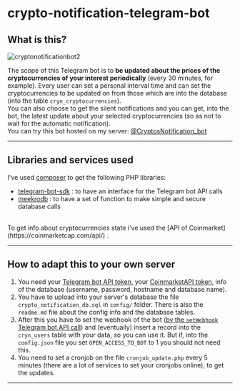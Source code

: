 # crypto-notification-telegram-bot
## What is this?
![cryptonotificationbot2](https://github.com/user-attachments/assets/98d56538-eed2-4d9e-b6e1-bcde9a6cdbd7)

The scope of this Telegram bot is to **be updated about the prices of the cryptocurrencies of your interest periodically** (every 30 minutes, for example). Every user can set a personal interval time and can set the cryptocurrencies to be updated on from those which are into the database (into the table `cryn_cryptocurrencies`). <br>
You can also choose to get the silent notifications and you can get, into the bot, the latest update about your selected cryptocurrencies (so as not to wait for the automatic notification).
<br>
You can try this bot hosted on my server: [@CryptosNotification_bot](https://t.me/CryptosNotification_bot)

---
## Libraries and services used
I've used [composer](https://getcomposer.org/) to get the following PHP libraries:
- [telegram-bot-sdk](https://github.com/irazasyed/telegram-bot-sdk) : to have an interface for the Telegram bot API calls
- [meekrodb](https://github.com/SergeyTsalkov/meekrodb) : to have a set of function to make simple and secure database calls
<br>
To get info about cryptocurrencies state i've used the [API of Coinmarket](https://coinmarketcap.com/api/) .

---
## How to adapt this to your own server
1. You need your [Telegram bot API token](https://core.telegram.org/bots#how-do-i-create-a-bot), your [CoinmarketAPI token](https://coinmarketcap.com/api/documentation/v1/), info of the database (username, password, hostname and database name).
2. You have to upload into your server's database the file `crypto_notification_db.sql` in `config/` folder. There is also the `readme.md` file about the config info and the database tables.
3. After this you have to set the webhook of the bot ([by the `setWebhook` Telegram bot API call](https://core.telegram.org/bots/api#setwebhook)) and (eventually) insert a record into the `cryn_users` table with your data, so you can use it. But if, into the `config.json` file you set `OPEN_ACCESS_TO_BOT` to 1 you should not need this.
4. You need to set a cronjob on the file `cronjob_update.php` every 5 minutes (there are a lot of services to set your cronjobs online), to get the updates.

---
